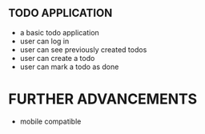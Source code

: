 ## TODO APPLICATION

- a basic todo application
- user can log in
- user can see previously created todos
- user can create a todo
- user can mark a todo as done

# FURTHER ADVANCEMENTS

- mobile compatible
